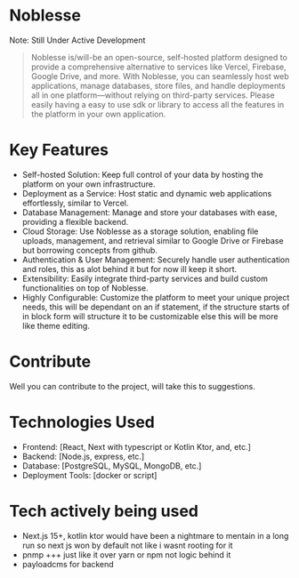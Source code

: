 # Noblesse

Note: Still Under Active Development

> Noblesse is/will-be an open-source, self-hosted platform designed to provide a comprehensive alternative to services like Vercel, Firebase, Google Drive, and more. With Noblesse, you can seamlessly host web applications, manage databases, store files, and handle deployments all in one platform—without relying on third-party services. Please easily having a easy to use sdk or library to access all the features in the platform in your own application.

# Key Features

- Self-hosted Solution: Keep full control of your data by hosting the platform on your own infrastructure.
- Deployment as a Service: Host static and dynamic web applications effortlessly, similar to Vercel.
- Database Management: Manage and store your databases with ease, providing a flexible backend.
- Cloud Storage: Use Noblesse as a storage solution, enabling file uploads, management, and retrieval similar to Google Drive or Firebase but borrowing concepts from github.
- Authentication & User Management: Securely handle user authentication and roles, this as alot behind it but for now ill keep it short.
- Extensibility: Easily integrate third-party services and build custom functionalities on top of Noblesse.
- Highly Configurable: Customize the platform to meet your unique project needs, this will be dependant on an if statement, if the structure starts of in block form will structure it to be customizable else this will be more like theme editing.

# Contribute

Well you can contribute to the project, will take this to suggestions.

# Technologies Used

- Frontend: [React, Next with typescript or Kotlin Ktor, and, etc.]
- Backend: [Node.js, express, etc.]
- Database: [PostgreSQL, MySQL, MongoDB, etc.]
- Deployment Tools: [docker or script]

# Tech actively being used

- Next.js 15+, kotlin ktor would have been a nightmare to mentain in a long run so next js won by default not like i wasnt rooting for it
- pnmp +++ just like it over yarn or npm not logic behind it
- payloadcms for backend
